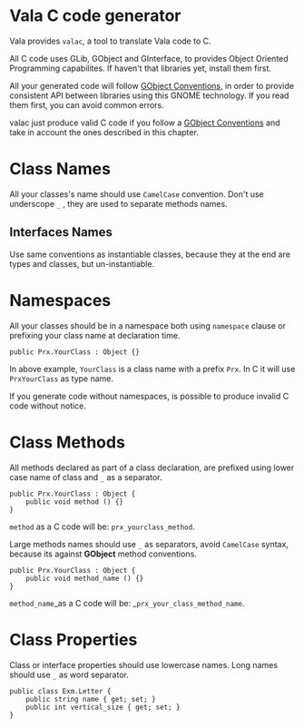 # Vala C code generator

Vala provides `valac`, a tool to translate Vala code to C.

All C code uses GLib, GObject and GInterface, to provides Object Oriented Programming capabilites. If haven't that libraries yet, install them first.

All your generated code will follow [GObject Conventions](https://developer.gnome.org/gobject/stable/gtype-conventions.html), in order to provide consistent API between libraries using this GNOME technology. If you read them first, you can avoid common errors.

valac just produce valid C code if you follow a [GObject Conventions](https://developer.gnome.org/gobject/stable/gtype-conventions.html) and take in account the ones described in this chapter.

# Class Names

All your classes's name should use `CamelCase` convention. Don't use underscope `_` , they are used to separate methods names.

## Interfaces Names

Use same conventions as instantiable classes, because they at the end are types and classes, but un-instantiable.

# Namespaces

All your classes should be in a namespace both using `namespace` clause or prefixing your class name at declaration time.

```
public Prx.YourClass : Object {}
```

In above example, `YourClass` is a class name with a prefix `Prx`. In C it will use `PrxYourClass` as type name.

If you generate code without namespaces, is possible to produce invalid C code without notice.

# Class Methods

All methods declared as part of a class declaration, are prefixed using lower case name of class and `_` as a separator.

```
public Prx.YourClass : Object {
    public void method () {}
}
```

`method` as a C code will be: `prx_yourclass_method`.

Large methods names should use `_` as separators, avoid `CamelCase` syntax, because its against **GObject** method conventions.

```
public Prx.YourClass : Object {
    public void method_name () {}
}
```

`method_name`_as a C code will be: _`prx_your_class_method_name`.

# Class Properties

Class or interface properties should use lowercase names. Long names should use `_` as word separator.

```
public class Exm.Letter {
    public string name { get; set; }
    public int vertical_size { get; set; }
}
```



